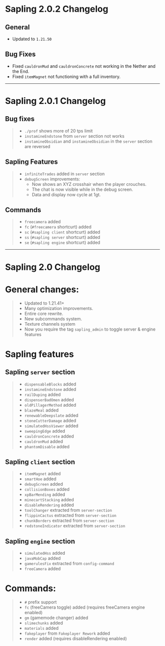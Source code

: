 
# Sapling 2.0.2 Changelog

## General
- Updated to `1.21.50`

## Bug Fixes
- Fixed `cauldronMud` and `cauldronConcrete` not working in the Nether and the End.
- Fixed `itemMagnet` not functioning with a full inventory.

---

# Sapling 2.0.1 Changelog

## Bug fixes
> - `./prof` shows more of 20 tps limit
> - `instamineEndstone` from `server` section not works
> - `instamineObsidian` and `instamineObsidian` in the `server` section are reversed

## Sapling Features
> - `infiniteTrades` added in `server` section
> - `debugScreen` improvements: 
>   - Now shows an XYZ crosshair when the player crouches.
>   - The chat is now visible while in the debug screen.
>   - Data and display now cycle at 1gt.

## Commands
> - `freecamera` added
> - `fc` (`#freecamera` shortcurt) added
> - `sc` (`#sapling client` shortcurt) added
> - `ss` (`#sapling server` shortcurt) added
> - `se` (`#sapling engine` shortcurt) added 


--- 

# Sapling 2.0 Changelog

# General changes:
> - Updated to 1.21.41+
> - Many optimization improvements.
> - Entire core rewrite.
> - New subcommands system.
> - Texture channels system
> - Now you require the tag `sapling_admin` to toggle server & engine features

# Sapling features
## Sapling `server` section
> - `dispensableBlocks` added
> - `instamineEndstone` added
> - `railDuping` added
> - `dispenserBadOmen` added
> - `oldPillagerMethod` added
> - `blazeMeal` added
> - `renewableDeepslate` added
> - `stoneCutterDamage` added
> - `simulatedHssViewer` added
> - `sweepingEdge` added
> - `cauldronConcrete` added
> - `cauldronMud` added
> - `phantomDisable` added
## Sapling `client` section
> - `itemMagnet` added
> - `smartHoe` added
> - `debugScreen` added
> - `collisionBoxes` added
> - `xpBarMending` added
> - `minecartStacking` added
> - `disableRendering` added
> - `toolChanger` extracted from `server-section`
> - `flippinCactus` extracted from `server-section`
> - `chunkBorders` extracted from `server-section`
> - `redstoneIndicator` extracted from `server-section`
## Sapling `engine` section
> - `simulatedHss` added
> - `javaMobCap` added
> - `gamerulesFix` extracted from `config-command`
> - `freeCamera` added

# Commands:
> - `#` prefix support
> - `fc` (freeCamera toggle) added (requires freeCamera engine enabled)
> - `gm` (gamemode changer) added 
> - `slimechunks` added
> - `materials` added
> - `fakeplayer` from `Fakeplayer Rework` added
> - `render` added (requires disableRendering enabled)
